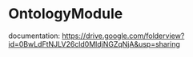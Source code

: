 OntologyModule
=============
documentation:
https://drive.google.com/folderview?id=0BwLdFtNJLV26cld0MldjNGZqNjA&usp=sharing

